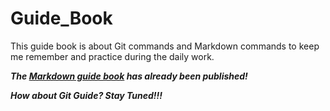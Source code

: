 # Guide_Book
This guide book is about Git commands and Markdown commands to keep me remember and practice during the daily work.

_**The [Markdown guide book](Markdown-Guide.md) has already been published!**_

_**How about Git Guide? Stay Tuned!!!**_
